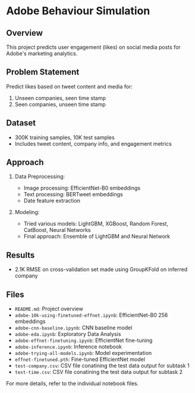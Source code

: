 # Adobe Behaviour Simulation

## Overview
This project predicts user engagement (likes) on social media posts for Adobe's marketing analytics.

## Problem Statement
Predict likes based on tweet content and media for:
1. Unseen companies, seen time stamp
2. Seen companies, unseen time stamp

## Dataset
- 300K training samples, 10K test samples
- Includes tweet content, company info, and engagement metrics

## Approach
1. Data Preprocessing:
   - Image processing: EfficientNet-B0 embeddings
   - Text processing: BERTweet embeddings
   - Date feature extraction

2. Modeling:
   - Tried various models: LightGBM, XGBoost, Random Forest, CatBoost, Neural Networks
   - Final approach: Ensemble of LightGBM and Neural Network

## Results
- 2.1K RMSE on cross-validation set made using GroupKFold on inferred company

## Files
- `README.md`: Project overview
- `adobe-10k-using-finetuned-effnet.ipynb`: EfficientNet-B0 256 embeddings
- `adobe-cnn-baseline.ipynb`: CNN baseline model
- `adobe-eda.ipynb`: Exploratory Data Analysis
- `adobe-effnet-finetuning.ipynb`: EfficientNet fine-tuning
- `adobe-inference.ipynb`: Inference notebook
- `adobe-trying-all-models.ipynb`: Model experimentation
- `effnet-finetuned.pth`: Fine-tuned EfficientNet model
- `test-company.csv`: CSV file conatining the test data output for subtask 1
- `test-time.csv`: CSV file conatining the test data output for subtask 2

For more details, refer to the individual notebook files.
